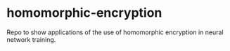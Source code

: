 # homomorphic-encryption
Repo to show applications of the use of homomorphic encryption in neural network training.  
